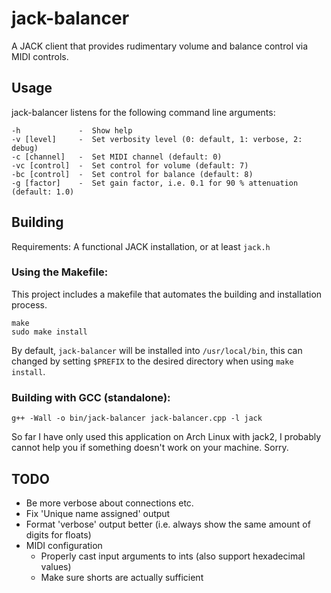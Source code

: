 # jack-balancer
A JACK client that provides rudimentary volume and balance control via MIDI controls.

## Usage
jack-balancer listens for the following command line arguments:
```
-h             -  Show help
-v [level]     -  Set verbosity level (0: default, 1: verbose, 2: debug)
-c [channel]   -  Set MIDI channel (default: 0)
-vc [control]  -  Set control for volume (default: 7)
-bc [control]  -  Set control for balance (default: 8)
-g [factor]    -  Set gain factor, i.e. 0.1 for 90 % attenuation (default: 1.0)
```

## Building
Requirements: A functional JACK installation, or at least `jack.h`
### Using the Makefile:
This project includes a makefile that automates the building and installation process.
```
make
sudo make install
```
By default, `jack-balancer` will be installed into `/usr/local/bin`, this can changed by setting `$PREFIX` to the desired directory when using `make install`.
### Building with GCC (standalone):
    g++ -Wall -o bin/jack-balancer jack-balancer.cpp -l jack
So far I have only used this application on Arch Linux with jack2, I probably cannot help you if something doesn't work on your machine. Sorry.

## TODO
- Be more verbose about connections etc.
- Fix 'Unique name assigned' output
- Format 'verbose' output better (i.e. always show the same amount of digits for floats)
- MIDI configuration
  - Properly cast input arguments to ints (also support hexadecimal values)
  - Make sure shorts are actually sufficient
